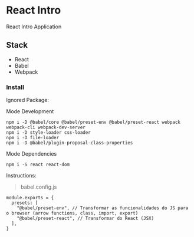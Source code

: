 # React Intro

React Intro Application

## Stack

- React
- Babel
- Webpack

### Install

Ignored Package:

Mode Development

```
npm i -D @babel/core @babel/preset-env @babel/preset-react webpack webpack-cli webpack-dev-server
npm i -D style-loader css-loader
npm i -D file-loader
npm i -D @babel/plugin-proposal-class-properties
```

Mode Dependencies

```
npm i -S react react-dom
```

Instructions:

> babel.config.js

```
module.exports = {
  presets: [
    "@babel/preset-env", // Transformar as funcionalidades do JS para o browser (arrow functions, class, import, export)
    "@babel/preset-react", // Transformar do React (JSX)
  ],
}
```
